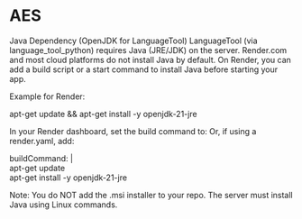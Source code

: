 # AES
Java Dependency (OpenJDK for LanguageTool) 
LanguageTool (via language_tool_python) requires Java (JRE/JDK) on the server. 
Render.com and most cloud platforms do not install Java by default. 
On Render, you can add a build script or a start command to install Java before starting your app. 
 
Example for Render: 
 
apt-get update && apt-get install -y openjdk-21-jre 
 
In your Render dashboard, set the build command to: 
Or, if using a render.yaml, add: 
 
buildCommand: |  
  apt-get update  
  apt-get install -y openjdk-21-jre  
 
Note: You do NOT add the .msi installer to your repo. The server must install Java using Linux commands. 
